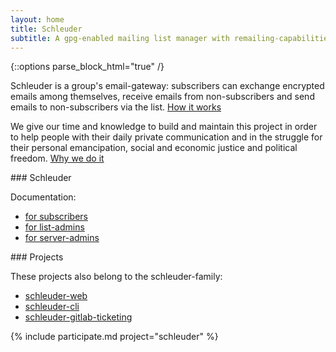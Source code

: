 ```yaml
---
layout: home
title: Schleuder
subtitle: A gpg-enabled mailing list manager with remailing-capabilities.
---
```


{::options parse_block_html="true" /}

Schleuder is a group's email-gateway: subscribers can exchange encrypted emails among themselves, receive emails from non-subscribers and send emails to non-subscribers via the list. [How it works](schleuder/docs/concept.html)

We give our time and knowledge to build and maintain this project in order to help people with their daily private communication and in the struggle for their personal emancipation, social and economic justice and political freedom. [Why we do it](MISSION_STATEMENT.html)

<div class='row'>
<div class='block smallblock'>
### Schleuder

Documentation:

* [for subscribers](schleuder/docs/subscribers.html)
* [for list-admins](schleuder/docs/list-admins.html)
* [for server-admins](schleuder/docs/server-admins.html)
</div>

<div class='block smallblock'>
### Projects

These projects also belong to the schleuder-family:

* [schleuder-web](schleuder-web)
* [schleuder-cli](schleuder-cli)
* [schleuder-gitlab-ticketing](schleuder-gitlab-ticketing)
</div>
</div>

{% include participate.md project="schleuder" %}
